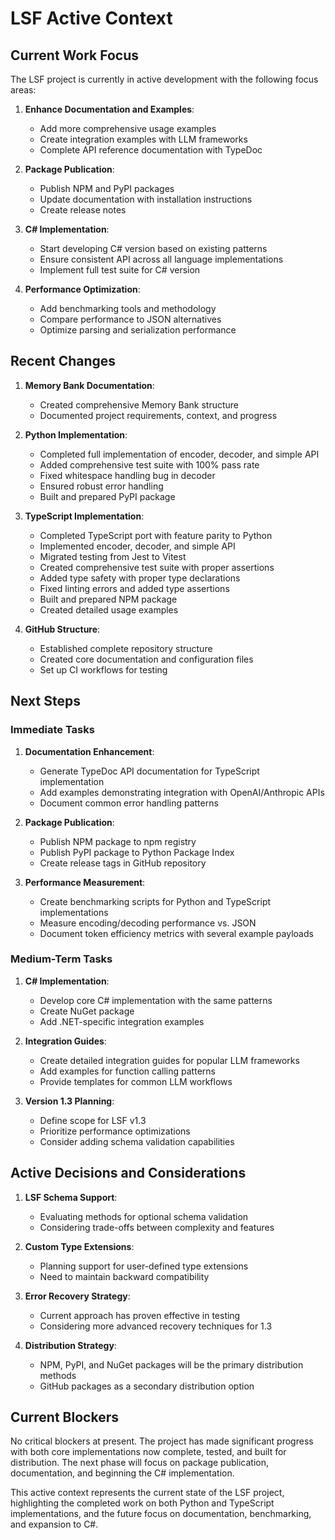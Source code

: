 # LSF Active Context

## Current Work Focus

The LSF project is currently in active development with the following focus areas:

1. **Enhance Documentation and Examples**:
   - Add more comprehensive usage examples
   - Create integration examples with LLM frameworks
   - Complete API reference documentation with TypeDoc

2. **Package Publication**:
   - Publish NPM and PyPI packages
   - Update documentation with installation instructions
   - Create release notes

3. **C# Implementation**:
   - Start developing C# version based on existing patterns
   - Ensure consistent API across all language implementations
   - Implement full test suite for C# version

4. **Performance Optimization**:
   - Add benchmarking tools and methodology
   - Compare performance to JSON alternatives
   - Optimize parsing and serialization performance

## Recent Changes

1. **Memory Bank Documentation**:
   - Created comprehensive Memory Bank structure
   - Documented project requirements, context, and progress

2. **Python Implementation**:
   - Completed full implementation of encoder, decoder, and simple API
   - Added comprehensive test suite with 100% pass rate
   - Fixed whitespace handling bug in decoder
   - Ensured robust error handling
   - Built and prepared PyPI package

3. **TypeScript Implementation**:
   - Completed TypeScript port with feature parity to Python
   - Implemented encoder, decoder, and simple API
   - Migrated testing from Jest to Vitest
   - Created comprehensive test suite with proper assertions
   - Added type safety with proper type declarations
   - Fixed linting errors and added type assertions
   - Built and prepared NPM package
   - Created detailed usage examples

4. **GitHub Structure**:
   - Established complete repository structure
   - Created core documentation and configuration files
   - Set up CI workflows for testing

## Next Steps

### Immediate Tasks

1. **Documentation Enhancement**:
   - Generate TypeDoc API documentation for TypeScript implementation
   - Add examples demonstrating integration with OpenAI/Anthropic APIs
   - Document common error handling patterns

2. **Package Publication**:
   - Publish NPM package to npm registry
   - Publish PyPI package to Python Package Index
   - Create release tags in GitHub repository

3. **Performance Measurement**:
   - Create benchmarking scripts for Python and TypeScript implementations
   - Measure encoding/decoding performance vs. JSON
   - Document token efficiency metrics with several example payloads

### Medium-Term Tasks

1. **C# Implementation**:
   - Develop core C# implementation with the same patterns
   - Create NuGet package
   - Add .NET-specific integration examples

2. **Integration Guides**:
   - Create detailed integration guides for popular LLM frameworks
   - Add examples for function calling patterns
   - Provide templates for common LLM workflows

3. **Version 1.3 Planning**:
   - Define scope for LSF v1.3
   - Prioritize performance optimizations
   - Consider adding schema validation capabilities

## Active Decisions and Considerations

1. **LSF Schema Support**:
   - Evaluating methods for optional schema validation
   - Considering trade-offs between complexity and features

2. **Custom Type Extensions**:
   - Planning support for user-defined type extensions
   - Need to maintain backward compatibility

3. **Error Recovery Strategy**:
   - Current approach has proven effective in testing
   - Considering more advanced recovery techniques for 1.3

4. **Distribution Strategy**:
   - NPM, PyPI, and NuGet packages will be the primary distribution methods
   - GitHub packages as a secondary distribution option

## Current Blockers

No critical blockers at present. The project has made significant progress with both core implementations now complete, tested, and built for distribution. The next phase will focus on package publication, documentation, and beginning the C# implementation.

This active context represents the current state of the LSF project, highlighting the completed work on both Python and TypeScript implementations, and the future focus on documentation, benchmarking, and expansion to C#. 